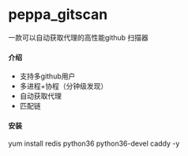# peppa_gitscan
一款可以自动获取代理的高性能github 扫描器


#### 介绍

- 支持多github用户
- 多进程+协程（分钟级发现）
- 自动获取代理
- 匹配链

#### 安装

yum install redis python36 python36-devel caddy -y 
